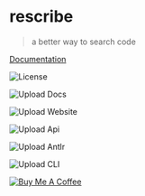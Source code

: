 # rescribe

> a better way to search code

[Documentation](https://docs.rescribe.dev)

![License](https://img.shields.io/badge/License-CC--BY--NC--SA--4.0-green)

![Upload Docs](https://github.com/mdigreg2/rescribe/workflows/Upload%20Docs/badge.svg)

![Upload Website](https://github.com/mdigreg2/rescribe/workflows/Upload%20Website/badge.svg)

![Upload Api](https://github.com/mdigreg2/rescribe/workflows/Upload%20Api/badge.svg)

![Upload Antlr](https://github.com/mdigreg2/rescribe/workflows/Upload%20Antlr/badge.svg)

![Upload CLI](https://github.com/mdigreg2/rescribe/workflows/Upload%20CLI/badge.svg)

[![Buy Me A Coffee](https://bmc-cdn.nyc3.digitaloceanspaces.com/BMC-button-images/custom_images/orange_img.png)](https://www.buymeacoffee.com/IU2gHt3Qn)
